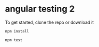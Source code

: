 # angular testing 2

To get started, clone the repo or download it

```bash
npm install
```

```bash
npm test
```
